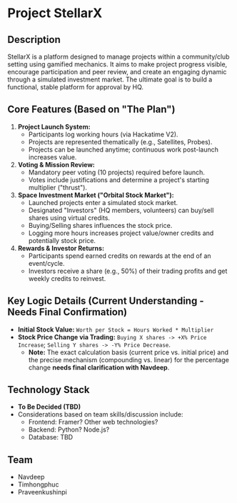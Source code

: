 # Project StellarX

## Description

StellarX is a platform designed to manage projects within a community/club setting using gamified mechanics. It aims to make project progress visible, encourage participation and peer review, and create an engaging dynamic through a simulated investment market. The ultimate goal is to build a functional, stable platform for approval by HQ.

## Core Features (Based on "The Plan")

1.  **Project Launch System:**
    * Participants log working hours (via Hackatime V2).
    * Projects are represented thematically (e.g., Satellites, Probes).
    * Projects can be launched anytime; continuous work post-launch increases value.
2.  **Voting & Mission Review:**
    * Mandatory peer voting (10 projects) required before launch.
    * Votes include justifications and determine a project's starting multiplier ("thrust").
3.  **Space Investment Market ("Orbital Stock Market"):**
    * Launched projects enter a simulated stock market.
    * Designated "Investors" (HQ members, volunteers) can buy/sell shares using virtual credits.
    * Buying/Selling shares influences the stock price.
    * Logging more hours increases project value/owner credits and potentially stock price.
4.  **Rewards & Investor Returns:**
    * Participants spend earned credits on rewards at the end of an event/cycle.
    * Investors receive a share (e.g., 50%) of their trading profits and get weekly credits to reinvest.

## Key Logic Details (Current Understanding - Needs Final Confirmation)

* **Initial Stock Value:** `Worth per Stock = Hours Worked * Multiplier`
* **Stock Price Change via Trading:** `Buying X shares -> +X% Price Increase`; `Selling Y shares -> -Y% Price Decrease`.
    * **Note:** The exact calculation basis (current price vs. initial price) and the precise mechanism (compounding vs. linear) for the percentage change **needs final clarification with Navdeep**.

## Technology Stack

* **To Be Decided (TBD)**
* Considerations based on team skills/discussion include:
    * Frontend: Framer? Other web technologies?
    * Backend: Python? Node.js?
    * Database: TBD


## Team

* Navdeep
* Timhongphuc
* Praveenkushinpi

